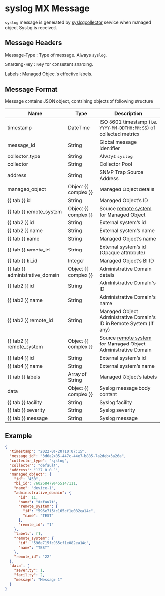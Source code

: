 # syslog MX Message

`syslog` message is generated by [syslogcollector](../../../admin/reference/services/syslogcollector.md)
service when managed object Syslog is received.

## Message Headers

Message-Type
: Type of message. Always `syslog`.

Sharding-Key
: Key for consistent sharding.

Labels
: Managed Object's effective labels.

## Message Format

Message contains JSON object, containing objects of following structure

| Name       | Type     | Description                                                                                                    |
| ---------- | -------- | -------------------------------------------------------------------------------------------------------------- |
| timestamp                       | DateTime | ISO 8601 timestamp (i.e. `YYYY-MM-DDTHH:MM:SS`) of collected metrics                      |
| message_id                      | String               | Global message identifier                                                     |
| collector_type                  | String               | Always `syslog`                                                               |
| collector                       | String               | Collector Pool                                                                |
| address                         | String               | SNMP Trap Source Address                                                      |
| managed_object                  | Object {{ complex }} | Managed Object details                                                        |
| {{ tab }} id                    | String               | Managed Object's ID                                                           |
| {{ tab }} remote_system         | Object {{ complex }} | Source [remote system](../concepts/remote-system/index.md) for Managed Object |
| {{ tab2 }} id                   | String               | External system's id                                                          |
| {{ tab2 }} name                 | String               | External system's name                                                        |
| {{ tab }} name                  | String               | Managed Object's name                                                         |
| {{ tab }} remote_id             | String               | External system's id (Opaque attribbute)                                      |
| {{ tab }} bi_id                 | Integer              | Managed Object's BI ID                                                        |
| {{ tab }} administrative_domain | Object {{ complex }} | Administrative Domain details                                                 |
| {{ tab2 }} id                   | String               | Administrative Domain's ID                                                    |
| {{ tab2 }} name                 | String               | Administrative Domain's name                                                  |
| {{ tab2 }} remote_id            | String               | Managed Object Administrative Domain's ID in Remote System (if any)           |
| {{ tab2 }} remote_system        | Object {{ complex }} | Source [remote system](../concepts/remote-system/index.md) for Managed Object Administrative Domain |
| {{ tab4 }} id                   | String               | External system's id                                                          |
| {{ tab4 }} name                 | String               | External system's name                                                        |
| {{ tab }} labels                | Array of String      | Managed Object's labels                                                       |
| data                            | Object {{ complex }} | Syslog message body content                                                   |
| {{ tab }} facility              | String               | Syslog facility                                                               |
| {{ tab }} severity              | String               | Syslog severity                                                               |
| {{ tab }} message               | String               | Syslog message                                                                |

## Example

```json
{
  "timestamp": "2022-06-20T10:07:15",
  "message_id": "3d6a2405-447c-44e7-b885-7a2deb43a26a",
  "collector_type": "syslog",
  "collector": "default",
  "address": "127.0.0.1",
  "managed_object": {
    "id": "450",
    "bi_id": 7602684790455147111,
    "name": "device-1",
    "administrative_domain": {
      "id": 11,
      "name": "default",
      "remote_system": {
        "id": "596e715fc165cf1e082ea14c",
        "name": "TEST"
      },
      "remote_id": "1"
    },
    "labels": [],
    "remote_system": {
      "id": "596e715fc165cf1e082ea14c",
      "name": "TEST"
    },
    "remote_id": "22"
  },
  "data": {
    "severity": 1,
    "facility": 2,
    "message": "Message 1"
  }
}
```